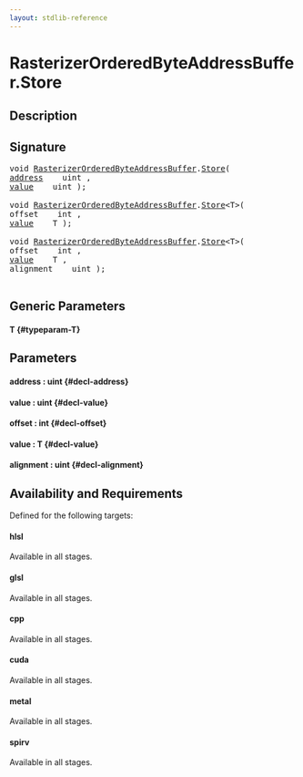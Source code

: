 ```yaml
---
layout: stdlib-reference
---
```


# RasterizerOrderedByteAddressBuffer\.Store

## Description





## Signature 

<pre>
void <a href="/stdlib-reference/types/RasterizerOrderedByteAddressBuffer/index" class="code_type">RasterizerOrderedByteAddressBuffer</a>.<a href="/stdlib-reference/types/RasterizerOrderedByteAddressBuffer/Store">Store</a>(
<a href="/stdlib-reference/types/RasterizerOrderedByteAddressBuffer/Store#decl-address" class="code_param">address</a>    uint ,
<a href="/stdlib-reference/types/RasterizerOrderedByteAddressBuffer/Store#decl-value" class="code_param">value</a>    uint );

void <a href="/stdlib-reference/types/RasterizerOrderedByteAddressBuffer/index" class="code_type">RasterizerOrderedByteAddressBuffer</a>.<a href="/stdlib-reference/types/RasterizerOrderedByteAddressBuffer/Store">Store</a>&lt;T&gt;(
offset    int ,
<a href="/stdlib-reference/types/RasterizerOrderedByteAddressBuffer/Store#decl-value" class="code_param">value</a>    T );

void <a href="/stdlib-reference/types/RasterizerOrderedByteAddressBuffer/index" class="code_type">RasterizerOrderedByteAddressBuffer</a>.<a href="/stdlib-reference/types/RasterizerOrderedByteAddressBuffer/Store">Store</a>&lt;T&gt;(
offset    int ,
<a href="/stdlib-reference/types/RasterizerOrderedByteAddressBuffer/Store#decl-value" class="code_param">value</a>    T ,
alignment    uint );

</pre>

## Generic Parameters

#### T {#typeparam-T}

## Parameters

#### address  : uint {#decl-address}
#### value  : uint {#decl-value}
#### offset  : int {#decl-offset}
#### value  : T {#decl-value}
#### alignment  : uint {#decl-alignment}

## Availability and Requirements

Defined for the following targets:

#### hlsl
Available in all stages.

#### glsl
Available in all stages.

#### cpp
Available in all stages.

#### cuda
Available in all stages.

#### metal
Available in all stages.

#### spirv
Available in all stages.



